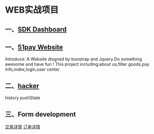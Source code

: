 # WEB实战项目

## 一、[SDK Dashboard](http://htmlpreview.github.io/?https://github.com/yhtml5/YHTML5-WEB/tree/master/sdk-console/development)


## 一、[51pay Website](http://htmlpreview.github.io/?https://github.com/yhtml5/YHTML5-WEB/blob/master/51pay/inc/indx.html)

Introduce: A Website disgned by boostrap and Jquery.Do something awesome and have fun !
This project including:about us,filter goods,pay info,index,login,user center

## 二、[hacker](http://htmlpreview.github.io/?https://github.com/yhtml5/YHTML5-WEB/blob/master/51pay/inc/index.html)
history pushState


## 三、Form development
[交易详情](http://htmlpreview.github.io/?https://github.com/yhtml5/YHTML5-WEB/blob/master/form/pay-details/pay-details.html)
[订单详情](http://htmlpreview.github.io/?https://github.com/yhtml5/YHTML5-WEB/blob/master/pay-form/form.html)

